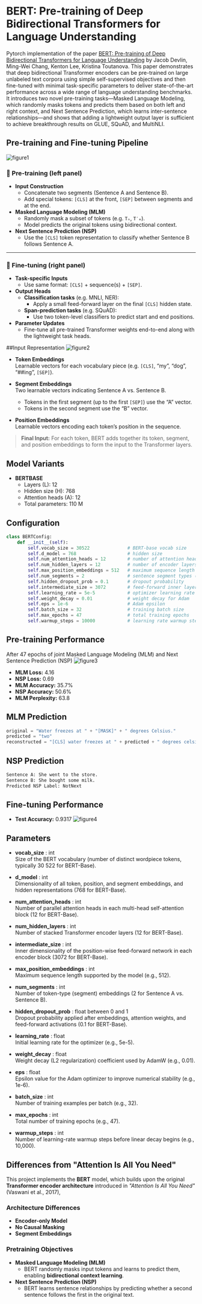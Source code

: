 # BERT: Pre-training of Deep Bidirectional Transformers for Language Understanding

Pytorch implementation of the paper [BERT: Pre-training of Deep Bidirectional Transformers for Language Understanding](https://arxiv.org/pdf/1810.04805) by Jacob Devlin, Ming-Wei Chang, Kenton Lee, Kristina Toutanova. This paper demonstrates that deep bidirectional Transformer encoders can be pre-trained on large unlabeled text corpora using simple self-supervised objectives and then fine-tuned with minimal task-specific parameters to deliver state-of-the-art performance across a wide range of language understanding benchmarks. It introduces two novel pre-training tasks—Masked Language Modeling, which randomly masks tokens and predicts them based on both left and right context, and Next Sentence Prediction, which learns inter-sentence relationships—and shows that adding a lightweight output layer is sufficient to achieve breakthrough results on GLUE, SQuAD, and MultiNLI.

## Pre-training and Fine-tuning Pipeline
![figure1](assets/figure1.png)
### 🔹 Pre-training (left panel)
- **Input Construction**  
  - Concatenate two segments (Sentence A and Sentence B).  
  - Add special tokens: `[CLS]` at the front, `[SEP]` between segments and at the end.  
- **Masked Language Modeling (MLM)**  
  - Randomly mask a subset of tokens (e.g. `Tₙ`, `T′ₘ`).  
  - Model predicts the original tokens using bidirectional context.  
- **Next Sentence Prediction (NSP)**  
  - Use the `[CLS]` token representation to classify whether Sentence B follows Sentence A.  

---

### 🔹 Fine-tuning (right panel)
- **Task-specific Inputs**  
  - Use same format: `[CLS]` + sequence(s) + `[SEP]`.  
- **Output Heads**  
  - **Classification tasks** (e.g. MNLI, NER):  
    - Apply a small feed-forward layer on the final `[CLS]` hidden state.  
  - **Span-prediction tasks** (e.g. SQuAD):  
    - Use two token-level classifiers to predict start and end positions.  
- **Parameter Updates**  
  - Fine-tune all pre-trained Transformer weights end-to-end along with the lightweight task heads.

##Input Representation
![figure2](assets/figure2.png)
- **Token Embeddings**  
  Learnable vectors for each vocabulary piece (e.g. `[CLS]`, “my”, “dog”, “##ing”, `[SEP]`).

- **Segment Embeddings**  
  Two learnable vectors indicating Sentence A vs. Sentence B.  
  - Tokens in the first segment (up to the first `[SEP]`) use the “A” vector.  
  - Tokens in the second segment use the “B” vector.

- **Position Embeddings**  
  Learnable vectors encoding each token’s position in the sequence.

> **Final Input:** For each token, BERT adds together its token, segment, and position embeddings to form the input to the Transformer layers.

## Model Variants

- **BERTBASE**  
  - Layers (L): 12  
  - Hidden size (H): 768  
  - Attention heads (A): 12  
  - Total parameters: 110 M

## Configuration
```python
class BERTConfig:
    def __init__(self):
        self.vocab_size = 30522              # BERT-base vocab size
        self.d_model = 768                   # hidden size
        self.num_attention_heads = 12        # number of attention heads
        self.num_hidden_layers = 12          # number of encoder layers
        self.max_position_embeddings = 512   # maximum sequence length
        self.num_segments = 2                # sentence segment types (A, B)
        self.hidden_dropout_prob = 0.1       # dropout probability
        self.intermediate_size = 3072        # feed-forward inner layer size
        self.learning_rate = 5e-5            # optimizer learning rate
        self.weight_decay = 0.01             # weight decay for Adam
        self.eps = 1e-6                      # Adam epsilon
        self.batch_size = 32                 # training batch size
        self.max_epochs = 47                 # total training epochs
        self.warmup_steps = 10000            # learning rate warmup steps
```
## Pre-training Performance
After 47 epochs of joint Masked Language Modeling (MLM) and Next Sentence Prediction (NSP)
![figure3](assets/figure3.png)
- **MLM Loss:** 4.16  
- **NSP Loss:** 0.69  
- **MLM Accuracy:** 35.7%  
- **NSP Accuracy:** 50.6%  
- **MLM Perplexity:** 63.8
  
## MLM Prediction
```python
original = "Water freezes at " + "[MASK]" + " degrees Celsius."
predicted = "two"
reconstructed = "[CLS] water freezes at " + predicted + " degrees celsius . [SEP]"
```

## NSP Prediction
```python
Sentence A: She went to the store.
Sentence B: She bought some milk.
Predicted NSP Label: NotNext
```

## Fine-tuning Performance
- **Test Accuracy:** 0.9317
![figure4](assets/figure4.png)

## Parameters

- **vocab_size** : int  
  Size of the BERT vocabulary (number of distinct wordpiece tokens, typically 30 522 for BERT-Base).

- **d_model** : int  
  Dimensionality of all token, position, and segment embeddings, and hidden representations (768 for BERT-Base).

- **num_attention_heads** : int  
  Number of parallel attention heads in each multi-head self-attention block (12 for BERT-Base).

- **num_hidden_layers** : int  
  Number of stacked Transformer encoder layers (12 for BERT-Base).

- **intermediate_size** : int  
  Inner dimensionality of the position-wise feed-forward network in each encoder block (3072 for BERT-Base).

- **max_position_embeddings** : int  
  Maximum sequence length supported by the model (e.g., 512).

- **num_segments** : int  
  Number of token-type (segment) embeddings (2 for Sentence A vs. Sentence B).

- **hidden_dropout_prob** : float between 0 and 1  
  Dropout probability applied after embeddings, attention weights, and feed-forward activations (0.1 for BERT-Base).

- **learning_rate** : float  
  Initial learning rate for the optimizer (e.g., 5e-5).

- **weight_decay** : float  
  Weight decay (L2 regularization) coefficient used by AdamW (e.g., 0.01).

- **eps** : float  
  Epsilon value for the Adam optimizer to improve numerical stability (e.g., 1e-6).

- **batch_size** : int  
  Number of training examples per batch (e.g., 32).

- **max_epochs** : int  
  Total number of training epochs (e.g., 47).

- **warmup_steps** : int  
  Number of learning-rate warmup steps before linear decay begins (e.g., 10,000).

## Differences from "Attention Is All You Need"
This project implements the **BERT** model, which builds upon the original **Transformer encoder architecture** introduced in *"Attention Is All You Need"* (Vaswani et al., 2017), 

### Architecture Differences
- **Encoder-only Model**
- **No Causal Masking**
- **Segment Embeddings**

### Pretraining Objectives
- **Masked Language Modeling (MLM)**
  - BERT randomly masks input tokens and learns to predict them, enabling **bidirectional context learning**.
- **Next Sentence Prediction (NSP)**
  - BERT learns sentence relationships by predicting whether a second sentence follows the first in the original text.
